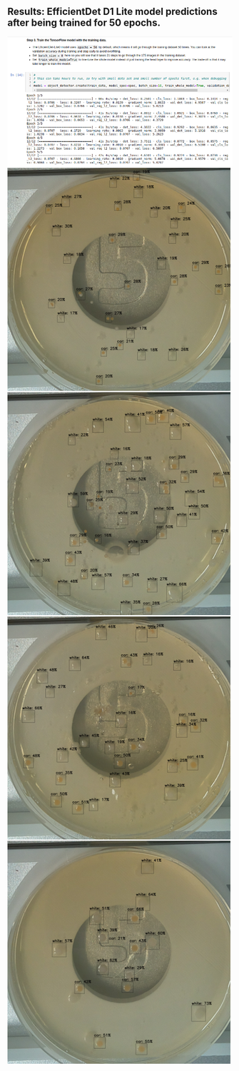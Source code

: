 ## Results: EfficientDet D1 Lite model predictions after being trained for 50 epochs.

<img src=https://github.com/peter-426/colony-picker/blob/main/results/5-epochs.png  width=600 > 

<img src=https://github.com/peter-426/colony-picker/blob/main/results/test-image-0-50-epochs.png  width=500 > 
<img src=https://github.com/peter-426/colony-picker/blob/main/results/test-image-1-50-epochs.png  width=500 > 
<img src=https://github.com/peter-426/colony-picker/blob/main/results/test-image-2-50-epochs.png  width=500 > 
<img src=https://github.com/peter-426/colony-picker/blob/main/results/test-image-3-50-epochs.png  width=500 >
